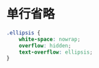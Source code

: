 # 单行省略

```css
.ellipsis {
	white-space: nowrap;
	overflow: hidden;
	text-overflow: ellipsis;
}
```

